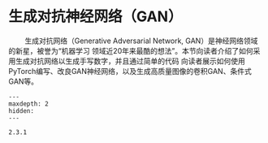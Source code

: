# 生成对抗神经网络（GAN）

&ensp;&ensp;&ensp;&ensp;
生成对抗网络（Generative Adversarial Network, GAN）是神经网络领域的新星，被誉为“机器学习
领域近20年来最酷的想法”。本节向读者介绍了如何采用生成对抗网络以生成手写数字，并且通过简单的代码
向读者展示如何使用PyTorch编写、改良GAN神经网络，以及生成高质量图像的卷积GAN、条件式GAN等。

```{toctree}
---
maxdepth: 2
hidden:
---

2.3.1
```
